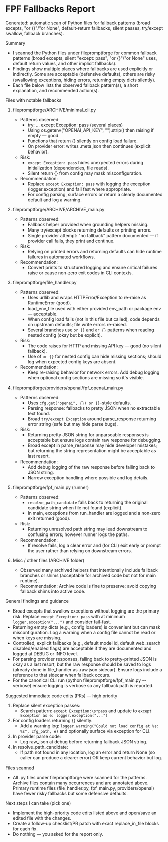 # FPF Fallbacks Report

Generated: automatic scan of Python files for fallback patterns (broad excepts, "or {}"/"or None", default-return fallbacks, silent passes, try/except swallow, fallback branches).

Summary
- I scanned the Python files under filepromptforge for common fallback patterns (broad excepts, silent "except: pass", "or {}"/"or None" uses, default return values, and other implicit fallbacks).
- Findings show multiple places where fallbacks are used explicitly or indirectly. Some are acceptable (defensive defaults), others are risky (swallowing exceptions, hiding errors, returning empty dicts silently).
- Each file below lists the observed fallback pattern(s), a short explanation, and recommended action(s).

Files with notable fallbacks

1) filepromptforge/ARCHIVE/minimal_cli.py
   - Patterns observed:
     - try: ... except Exception: pass  (several places)
     - Using os.getenv("OPENAI_API_KEY", "").strip() then raising if empty — good.
     - Functions that return {} silently on config load failure.
     - On provider error: writes .meta.json then continues (explicit behavior).
   - Risk:
     - `except Exception: pass` hides unexpected errors during initialization (dependencies, file reads).
     - Silent return {} from config may mask misconfiguration.
   - Recommendation:
     - Replace `except Exception: pass` with logging the exception (logger.exception) and fail fast where appropriate.
     - For config parsing, surface errors or return a clearly documented default and log a warning.

2) filepromptforge/ARCHIVE/ARCHIVE_main.py
   - Patterns observed:
     - Fallback helper provided when grounding helpers missing.
     - Many try/except blocks returning defaults or printing errors.
     - Single provider attempt: "no fallback" pattern documented — if provider call fails, they print and continue.
   - Risk:
     - Relying on printed errors and returning defaults can hide runtime failures in automated workflows.
   - Recommendation:
     - Convert prints to structured logging and ensure critical failures raise or cause non-zero exit codes in CLI contexts.

3) filepromptforge/file_handler.py
   - Patterns observed:
     - Uses urllib and wraps HTTPError/Exception to re-raise as RuntimeError (good).
     - load_env_file used with either provided env_path or package env — acceptable.
     - When config load fails (not in this file but called), code depends on upstream defaults; file write errors re-raised.
     - Several branches use `or {}` and `or {}` patterns when reading nested config (okay but be explicit).
   - Risk:
     - The code raises for HTTP and missing API key — good (no silent fallback).
     - Use of `or {}` for nested config can hide missing sections; should log when expected config keys are absent.
   - Recommendation:
     - Keep re-raising behavior for network errors. Add debug logging when optional config sections are missing so it's visible.

4) filepromptforge/providers/openai/fpf_openai_main.py
   - Patterns observed:
     - Uses `cfg.get("openai", {}) or {}`-style defaults.
     - Parsing response: fallbacks to pretty JSON when no extractable text found.
     - Broad `try/except Exception` around parse_response returning error string (safe but may hide parse bugs).
   - Risk:
     - Returning pretty JSON string for unparseable responses is acceptable but ensure logs contain raw response for debugging.
     - Broad except in parse_response may hide developer mistakes; but returning the string representation might be acceptable as last resort.
   - Recommendation:
     - Add debug logging of the raw response before falling back to JSON string.
     - Narrow exception handling where possible and log details.

5) filepromptforge/fpf_main.py (runner)
   - Patterns observed:
     - `resolve_path_candidate` falls back to returning the original candidate string when file not found (explicit).
     - In main, exceptions from run_handler are logged and a non-zero exit returned (good).
   - Risk:
     - Returning unresolved path string may lead downstream to confusing errors; however runner logs the paths.
   - Recommendation:
     - If resolve fails, log a clear error and (for CLI) exit early or prompt the user rather than relying on downstream errors.

6) Misc / other files (ARCHIVE folder)
   - Observed many archived helpers that intentionally include fallback branches or shims (acceptable for archived code but not for main runtime).
   - Recommendation: Archive code is fine to preserve; avoid copying fallback shims into active code.

General findings and guidance
- Broad excepts that swallow exceptions without logging are the primary risk. Replace `except Exception: pass` with at minimum `logger.exception("...")` and consider fail-fast.
- Returning empty dicts (e.g., config loaders) is convenient but can mask misconfiguration. Log a warning when a config file cannot be read or when keys are missing.
- Controlled, explicit fallbacks (e.g., default model id, default web_search disabled/enabled flags) are acceptable if they are documented and logged at DEBUG or INFO level.
- For parsing provider responses, falling back to pretty-printed JSON is okay as a last resort, but the raw response should be saved to logs (already done in file_handler as .raw.json sidecar). Ensure logs include a reference to that sidecar when fallback occurs.
- For the canonical CLI run (python filepromptforge/fpf_main.py --verbose) ensure logging is verbose so any fallback path is reported.

Suggested immediate code edits (PRs) — high priority
1. Replace silent exception passes:
   - Search pattern: `except Exception:\s*pass` and update to `except Exception as e: logger.exception("...")`
2. For config loaders returning {} silently:
   - Add a warning log: `logger.warning("Could not load config at %s: %s", cfg_path, e)` and optionally surface via exception for CLI.
3. In provider parse code:
   - Log raw_json at debug before returning fallback JSON string.
4. In resolve_path_candidate:
   - If path not found in any location, log an error and return None (so caller can produce a clearer error) OR keep current behavior but log.

Files scanned
- All .py files under filepromptforge were scanned for the patterns. Archive files contain many occurrences and are annotated above. Primary runtime files (file_handler.py, fpf_main.py, providers/openai) have fewer risky fallbacks but some defensive defaults.

Next steps I can take (pick one)
- Implement the high-priority code edits listed above and open/save an edited file with the changes.
- Create a follow-up checklist/PR patch with exact replace_in_file blocks for each fix.
- Do nothing — you asked for the report only.
